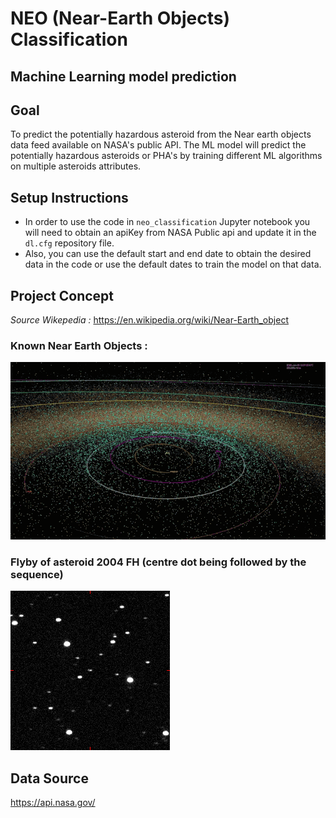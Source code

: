 # **NEO (Near-Earth Objects) Classification**
## Machine Learning model prediction

## **Goal**
To predict the potentially hazardous asteroid from the Near earth objects data feed available on NASA's public API. The ML model will predict the potentially hazardous asteroids or PHA's by training different ML algorithms on multiple asteroids attributes.

## **Setup Instructions**
- In order to use the code in `neo_classification` Jupyter notebook you will need to obtain an apiKey from NASA Public api and update it in the `dl.cfg` repository file.
- Also, you can use the default start and end date to obtain the desired data in the code or use the default dates to train the model on that data.

## **Project Concept**

*Source Wikepedia :*
https://en.wikipedia.org/wiki/Near-Earth_object

### **Known Near Earth Objects :**
![Known Near Earth Objects](images/neo.gif)

### **Flyby of asteroid 2004 FH (centre dot being followed by the sequence)**
![Flyby of asteroid 2004 FH (centre dot being followed by the sequence)](images/Asteroid_2004_FH.gif)

## **Data Source**

https://api.nasa.gov/